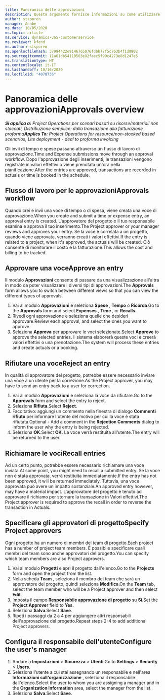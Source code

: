 ```yaml
---
title: Panoramica delle approvazioni
description: Questo argomento fornisce informazioni su come utilizzare le approvazioni in Project Operations.
author: stsporen
manager: Annbe
ms.date: 10/05/2020
ms.topic: article
ms.service: dynamics-365-customerservice
ms.reviewer: kfend
ms.author: stsporen
ms.openlocfilehash: 37994422e9146765076fdbb77f5c763b4f1d0802
ms.sourcegitcommit: 11a61db54119503e82faec5f99c4273e8d1247e5
ms.translationtype: HT
ms.contentlocale: it-IT
ms.lasthandoff: 10/16/2020
ms.locfileid: "4078736"
---
```

# <a name="approvals-overview"></a><span data-ttu-id="af0ec-103">Panoramica delle approvazioni</span><span class="sxs-lookup"><span data-stu-id="af0ec-103">Approvals overview</span></span>

<span data-ttu-id="af0ec-104">_**Si applica a:** Project Operations per scenari basati su risorse/materiali non stoccati, Distribuzione semplice: dalla transazione alla fatturazione proforma_</span><span class="sxs-lookup"><span data-stu-id="af0ec-104">_**Applies To:** Project Operations for resource/non-stocked based scenarios, Lite deployment - deal to proforma invoicing_</span></span>

<span data-ttu-id="af0ec-105">Gli invii di tempo e spese passano attraverso un flusso di lavoro di approvazione.</span><span class="sxs-lookup"><span data-stu-id="af0ec-105">Time and Expense submissions move through an approval workflow.</span></span> <span data-ttu-id="af0ec-106">Dopo l'approvazione degli inserimenti, le transazioni vengono registrate in valori effettivi o viene prenotata un'ora nella pianificazione.</span><span class="sxs-lookup"><span data-stu-id="af0ec-106">After the entries are approved, transactions are recorded in actuals or time is booked in the schedule.</span></span>

## <a name="approvals-workflow"></a><span data-ttu-id="af0ec-107">Flusso di lavoro per le approvazioni</span><span class="sxs-lookup"><span data-stu-id="af0ec-107">Approvals workflow</span></span>
<span data-ttu-id="af0ec-108">Quando crei e invii una voce di tempo o di spesa, viene creata una voce di approvazione.</span><span class="sxs-lookup"><span data-stu-id="af0ec-108">When you create and submit a time or expense entry, an approval entry is created.</span></span> <span data-ttu-id="af0ec-109">L'approvatore del progetto o il tuo responsabile esamina e approva il tuo inserimento.</span><span class="sxs-lookup"><span data-stu-id="af0ec-109">The Project approver or your manager reviews and approves your entry.</span></span> <span data-ttu-id="af0ec-110">Se la voce è correlata a un progetto, quando viene approvata, verranno creati i valori effettivi.</span><span class="sxs-lookup"><span data-stu-id="af0ec-110">If the entry is related to a project, when it's approved, the actuals will be created.</span></span> <span data-ttu-id="af0ec-111">Ciò consente di monitorare il costo e la fatturazione.</span><span class="sxs-lookup"><span data-stu-id="af0ec-111">This allows the cost and billing to be tracked.</span></span> 

## <a name="approve-an-entry"></a><span data-ttu-id="af0ec-112">Approvare una voce</span><span class="sxs-lookup"><span data-stu-id="af0ec-112">Approve an entry</span></span>
<span data-ttu-id="af0ec-113">Il modulo **Approvazioni** consente di passare da una visualizzazione all'altra in modo da poter visualizzare i diversi tipi di approvazioni.</span><span class="sxs-lookup"><span data-stu-id="af0ec-113">The **Approvals** form allows you to switch between different views so that you can view the different types of approvals.</span></span>
  
1. <span data-ttu-id="af0ec-114">Vai al modulo **Approvazioni** e seleziona **Spese** , **Tempo** o **Ricorda**.</span><span class="sxs-lookup"><span data-stu-id="af0ec-114">Go to the **Approvals** form and select **Expenses** , **Time** , or **Recalls**.</span></span>
2. <span data-ttu-id="af0ec-115">Rivedi ogni approvazione e seleziona quelle che desideri approvare.</span><span class="sxs-lookup"><span data-stu-id="af0ec-115">Review each approval, and select the ones you want to approve.</span></span>
3. <span data-ttu-id="af0ec-116">Seleziona **Approva** per approvare le voci selezionate.</span><span class="sxs-lookup"><span data-stu-id="af0ec-116">Select **Approve** to approve the selected entries.</span></span>
<span data-ttu-id="af0ec-117">Il sistema elaborerà queste voci e creerà valori effettivi o una prenotazione.</span><span class="sxs-lookup"><span data-stu-id="af0ec-117">The system will process these entries and create actuals or a booking.</span></span>

## <a name="reject-an-entry"></a><span data-ttu-id="af0ec-118">Rifiutare una voce</span><span class="sxs-lookup"><span data-stu-id="af0ec-118">Reject an entry</span></span>
<span data-ttu-id="af0ec-119">In qualità di approvatore del progetto, potrebbe essere necessario inviare una voce a un utente per la correzione.</span><span class="sxs-lookup"><span data-stu-id="af0ec-119">As the Project approver, you may have to send an entry back to a user for correction.</span></span>
  
1. <span data-ttu-id="af0ec-120">Vai al modulo **Approvazioni** e seleziona la voce da rifiutare.</span><span class="sxs-lookup"><span data-stu-id="af0ec-120">Go to the **Approvals** form and select the entry to reject.</span></span> 
2. <span data-ttu-id="af0ec-121">Seleziona **Rifiuta**.</span><span class="sxs-lookup"><span data-stu-id="af0ec-121">Select **Reject**.</span></span>
3. <span data-ttu-id="af0ec-122">Facoltativo: aggiungi un commento nella finestra di dialogo **Commenti rifiuto** per informare l'utente del motivo per cui la voce è stata rifiutata.</span><span class="sxs-lookup"><span data-stu-id="af0ec-122">Optional - Add a comment in the **Rejection Comments** dialog to inform the user why the entry is being rejected.</span></span>
4. <span data-ttu-id="af0ec-123">Seleziona **OK**.</span><span class="sxs-lookup"><span data-stu-id="af0ec-123">Select **OK**.</span></span> <span data-ttu-id="af0ec-124">La voce verrà restituita all'utente.</span><span class="sxs-lookup"><span data-stu-id="af0ec-124">The entry will be returned to the user.</span></span>
  
## <a name="recall-entries"></a><span data-ttu-id="af0ec-125">Richiamare le voci</span><span class="sxs-lookup"><span data-stu-id="af0ec-125">Recall entries</span></span>
<span data-ttu-id="af0ec-126">Ad un certo punto, potrebbe essere necessario richiamare una voce inviata.</span><span class="sxs-lookup"><span data-stu-id="af0ec-126">At some point, you might need to recall a submitted entry.</span></span> <span data-ttu-id="af0ec-127">Se la voce non è stata approvata, verrà restituita immediatamente.</span><span class="sxs-lookup"><span data-stu-id="af0ec-127">If the entry has not been approved, it will be returned immediately.</span></span> <span data-ttu-id="af0ec-128">Tuttavia, una voce approvata può avere un impatto sostanziale.</span><span class="sxs-lookup"><span data-stu-id="af0ec-128">An approved entry however, may have a material impact.</span></span> <span data-ttu-id="af0ec-129">L'approvatore del progetto è tenuto ad approvare il richiamo per stornare la transazione in Valori effettivi.</span><span class="sxs-lookup"><span data-stu-id="af0ec-129">The Project approver is required to approve the recall in order to reverse the transaction in Actuals.</span></span>

## <a name="specify-project-approvers"></a><span data-ttu-id="af0ec-130">Specificare gli approvatori di progetto</span><span class="sxs-lookup"><span data-stu-id="af0ec-130">Specify Project approvers</span></span>
<span data-ttu-id="af0ec-131">Ogni progetto ha un numero di membri del team di progetto.</span><span class="sxs-lookup"><span data-stu-id="af0ec-131">Each project has a number of project team members.</span></span> <span data-ttu-id="af0ec-132">È possibile specificare quali membri del team sono anche approvatori del progetto.</span><span class="sxs-lookup"><span data-stu-id="af0ec-132">You can specify which team members are also Project approvers.</span></span>

1. <span data-ttu-id="af0ec-133">Vai al modulo **Progetti** e apri il progetto dall'elenco.</span><span class="sxs-lookup"><span data-stu-id="af0ec-133">Go to the **Projects** form and open the project from the list.</span></span>
2. <span data-ttu-id="af0ec-134">Nella scheda **Team** , seleziona il membro del team che sarà un approvatore del progetto, quindi seleziona **Modifica**.</span><span class="sxs-lookup"><span data-stu-id="af0ec-134">On the **Team** tab, select the team member who will be a Project approver and then select **Edit**.</span></span>
3. <span data-ttu-id="af0ec-135">Imposta il campo **Responsabile approvazione di progetto** su **Sì**.</span><span class="sxs-lookup"><span data-stu-id="af0ec-135">Set the **Project Approver** field to **Yes**.</span></span>
4. <span data-ttu-id="af0ec-136">Seleziona **Salva**.</span><span class="sxs-lookup"><span data-stu-id="af0ec-136">Select **Save**.</span></span>
5. <span data-ttu-id="af0ec-137">Ripeti i passaggi da 2 a 4 per aggiungere altri responsabili dell'approvazione del progetto.</span><span class="sxs-lookup"><span data-stu-id="af0ec-137">Repeat steps 2-4 to add additional Project approvers.</span></span>

## <a name="configure-the-users-manager"></a><span data-ttu-id="af0ec-138">Configura il responsabile dell'utente</span><span class="sxs-lookup"><span data-stu-id="af0ec-138">Configure the user's manager</span></span>

1. <span data-ttu-id="af0ec-139">Andare a **Impostazioni** > **Sicurezza** > **Utenti**.</span><span class="sxs-lookup"><span data-stu-id="af0ec-139">Go to **Settings** > **Security** > **Users**.</span></span>
2. <span data-ttu-id="af0ec-140">Seleziona l'utente a cui stai assegnando un responsabile e nell'area **Informazioni sull'organizzazione** , seleziona il responsabile dall'elenco.</span><span class="sxs-lookup"><span data-stu-id="af0ec-140">Select the user to whom you are assigning a manager and in the **Organization Information** area, select the manager from the list.</span></span> 
3. <span data-ttu-id="af0ec-141">Seleziona **Salva**.</span><span class="sxs-lookup"><span data-stu-id="af0ec-141">Select **Save**.</span></span>


